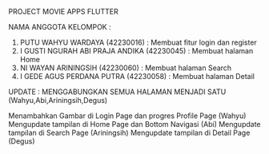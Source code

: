 PROJECT MOVIE APPS FLUTTER

NAMA ANGGOTA KELOMPOK :
1. PUTU WAHYU WARDAYA (42230016) : Membuat fitur login dan register
2. I GUSTI NGURAH ABI PRAJA ANDIKA (42230045) : Membuat halaman Home 
3. NI WAYAN ARININGSIH (42230060) : Membuat halaman Search
4. I GEDE AGUS PERDANA PUTRA (42230058) : Membuat halaman Detail

UPDATE :
MENGGABUNGKAN SEMUA HALAMAN MENJADI SATU (Wahyu,Abi,Ariningsih,Degus)

Menambahkan Gambar di Login Page dan progres Profile Page (Wahyu)
Mengupdate tampilan di Home Page dan Bottom Navigasi (Abi)
Mengupdate tampilan di Search Page (Ariningsih)
Mengupdate tampilan di Detail Page (Degus)

